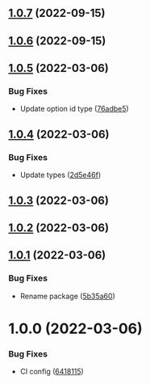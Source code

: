 ## [1.0.7](https://github.com/rostyk-begey/react-checkbox-hook/compare/v1.0.6...v1.0.7) (2022-09-15)

## [1.0.6](https://github.com/rostyk-begey/react-checkbox-hook/compare/v1.0.5...v1.0.6) (2022-09-15)

## [1.0.5](https://github.com/rostyk-begey/react-checkbox-hook/compare/v1.0.4...v1.0.5) (2022-03-06)


### Bug Fixes

* Update option id type ([76adbe5](https://github.com/rostyk-begey/react-checkbox-hook/commit/76adbe53fa07e7e436dc7a3d7649eddf985bfad1))

## [1.0.4](https://github.com/rostyk-begey/react-checkbox-hook/compare/v1.0.3...v1.0.4) (2022-03-06)


### Bug Fixes

* Update types ([2d5e46f](https://github.com/rostyk-begey/react-checkbox-hook/commit/2d5e46f411c8c53dc4876d5d72c082a2c7c2142a))

## [1.0.3](https://github.com/rostyk-begey/react-checkbox-hook/compare/v1.0.2...v1.0.3) (2022-03-06)

## [1.0.2](https://github.com/rostyk-begey/react-checkbox-hook/compare/v1.0.1...v1.0.2) (2022-03-06)

## [1.0.1](https://github.com/rostyk-begey/react-checkbox-hook/compare/v1.0.0...v1.0.1) (2022-03-06)


### Bug Fixes

* Rename package ([5b35a60](https://github.com/rostyk-begey/react-checkbox-hook/commit/5b35a60c6800ba5f12d116f4aa37bda310ca0505))

# 1.0.0 (2022-03-06)


### Bug Fixes

* CI config ([6418115](https://github.com/rostyk-begey/react-checkbox/commit/64181158e9a19f3b42542fd0eca90ac7b110518d))

